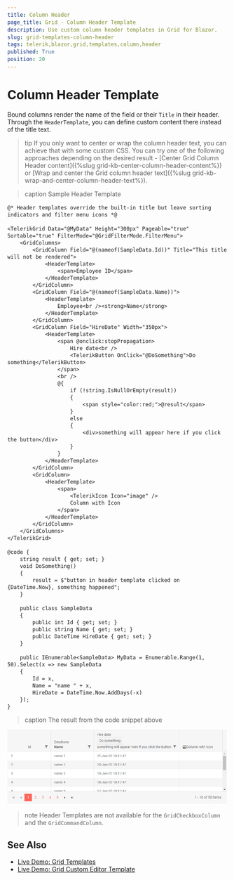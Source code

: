 ```yaml
---
title: Column Header
page_title: Grid - Column Header Template
description: Use custom column header templates in Grid for Blazor.
slug: grid-templates-column-header
tags: telerik,blazor,grid,templates,column,header
published: True
position: 20
---
```


# Column Header Template

Bound columns render the name of the field or their `Title` in their header. Through the `HeaderTemplate`, you can define custom content there instead of the title text.

>tip If you only want to center or wrap the column header text, you can achieve that with some custom CSS. You can try one of the following approaches depending on the desired result - [Center Grid Column Header content]({%slug grid-kb-center-column-header-content%}) or [Wrap and center the Grid column header text]({%slug grid-kb-wrap-and-center-column-header-text%}).

>caption Sample Header Template

````CSHTML
@* Header templates override the built-in title but leave sorting indicators and filter menu icons *@

<TelerikGrid Data="@MyData" Height="300px" Pageable="true" Sortable="true" FilterMode="@GridFilterMode.FilterMenu">
    <GridColumns>
        <GridColumn Field="@(nameof(SampleData.Id))" Title="This title will not be rendered">
            <HeaderTemplate>
                <span>Employee ID</span>
            </HeaderTemplate>
        </GridColumn>
        <GridColumn Field="@(nameof(SampleData.Name))">
            <HeaderTemplate>
                Employee<br /><strong>Name</strong>
            </HeaderTemplate>
        </GridColumn>
        <GridColumn Field="HireDate" Width="350px">
            <HeaderTemplate>
                <span @onclick:stopPropagation>
                    Hire date<br />
                    <TelerikButton OnClick="@DoSomething">Do something</TelerikButton>
                </span>
                <br />
                @{
                    if (!string.IsNullOrEmpty(result))
                    {
                        <span style="color:red;">@result</span>
                    }
                    else
                    {
                        <div>something will appear here if you click the button</div>
                    }
                }
            </HeaderTemplate>
        </GridColumn>
        <GridColumn>
            <HeaderTemplate>
                <span>
                    <TelerikIcon Icon="image" />
                    Column with Icon
                </span>
            </HeaderTemplate>
        </GridColumn>
    </GridColumns>
</TelerikGrid>

@code {
    string result { get; set; }
    void DoSomething()
    {
        result = $"button in header template clicked on {DateTime.Now}, something happened";
    }

    public class SampleData
    {
        public int Id { get; set; }
        public string Name { get; set; }
        public DateTime HireDate { get; set; }
    }

    public IEnumerable<SampleData> MyData = Enumerable.Range(1, 50).Select(x => new SampleData
    {
        Id = x,
        Name = "name " + x,
        HireDate = DateTime.Now.AddDays(-x)
    });
}
````

>caption The result from the code snippet above

![Blazor Grid Header Template](images/header-template.png)

>note Header Templates are not available for the `GridCheckboxColumn` and the `GridCommandColumn`.

## See Also

 * [Live Demo: Grid Templates](https://demos.telerik.com/blazor-ui/grid/templates)
 * [Live Demo: Grid Custom Editor Template](https://demos.telerik.com/blazor-ui/grid/custom-editor)
